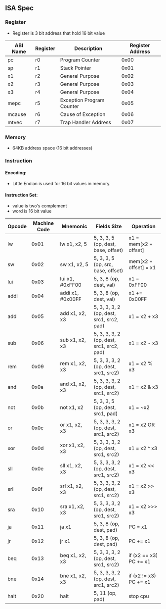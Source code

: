 ## ISA Spec

### Register

- Register is 3 bit address that hold 16 bit value

| ABI Name | Register | Description | Register Address |
| - | - | - | - |
| pc | r0 | Program Counter | 0x00 |
| sp | r1 | Stack Pointer | 0x01 |
| x1 | r2 | General Purpose | 0x02 |
| x2 | r3 | General Purpose | 0x03 |
| x3 | r4 | General Purpose | 0x04 |
| mepc | r5 | Exception Program Counter | 0x05 |
| mcause | r6 | Cause of Exception | 0x06 |
| mtvec | r7 | Trap Handler Address | 0x07 |

### Memory

- 64KB address space (16 bit addresses)

### Instruction

#### Encoding:

- Little Endian is used for 16 bit values in memory.

#### Instruction Set:

- value is two's complement
- word is 16 bit value

| Opcode | Machine Code | Mnemonic | Fields Size | Operation |
| - | - | - | - | - |
| lw | 0x01 | lw x1, x2, 5 | 5, 3, 3, 5 (op, dest, base, offset) | x1 = mem[x2 + offset] |
| sw | 0x02 | sw x1, x2, 5 | 5, 3, 3, 5 (op, src, base, offset) | mem[x2 + offset] = x1 |
| lui | 0x03 |lui x1, #0xFF00 | 5, 3, 8 (op, dest, val) | x1 = 0xFF00 |
| addi | 0x04 | addi x1, #0x00FF | 5, 3, 8 (op, dest, val) | x1 += 0x00FF |
| add | 0x05 |add x1, x2, x3 | 5, 3, 3, 3, 2 (op, dest, src1, src2, pad) | x1 = x2 + x3 |
| sub | 0x06 |sub x1, x2, x3 | 5, 3, 3, 3, 2 (op, dest, src1, src2, pad) | x1 = x2 - x3 |
| rem | 0x09 |rem x1, x2, x3 | 5, 3, 3, 3, 2 (op, dest, src1, src2) | x1 = x2 % x3 |
| and | 0x0a |and x1, x2, x3 | 5, 3, 3, 3, 2 (op, dest, src1, src2) | x1 = x2 & x3 |
| not | 0x0b |not x1, x2 | 5, 3, 3, 5 (op, dest, src1, pad) | x1 = ~x2 |
| or | 0x0c | or x1, x2, x3 | 5, 3, 3, 3, 2 (op, dest, src1, src2) | x1 = x2 OR x3|
| xor | 0x0d |xor x1, x2, x3 | 5, 3, 3, 3, 2 (op, dest, src1, src2) | x1 = x2 ^ x3 |
| sll | 0x0e |sll x1, x2, x3 | 5, 3, 3, 3, 2 (op, dest, src1, src2) | x1 = x2 << x3 |
| srl | 0x0f |srl x1, x2, x3 | 5, 3, 3, 3, 2 (op, dest, src1, src2) | x1 = x2 >> x3 |
| sra | 0x10 |sra x1, x2, x3 | 5, 3, 3, 3, 2 (op, dest, src1, src2) | x1 = x2 >>> x3 |
| ja | 0x11 | ja x1 | 5, 3, 8 (op, dest, pad) | PC = x1 |
| jr | 0x12 | jr x1 | 5, 3, 8 (op, dest, pad) | PC += x1 |
| beq | 0x13 |beq x1, x2, x3 | 5, 3, 3, 3, 2 (op, dest, src1, src2) | if (x2 == x3) PC += x1 |
| bne | 0x14 |bne x1, x2, x3 | 5, 3, 3, 3, 2 (op, dest, src1, src2) | if (x2 != x3) PC += x1 |
| halt | 0x20 | halt | 5, 11 (op, pad) | stop cpu |